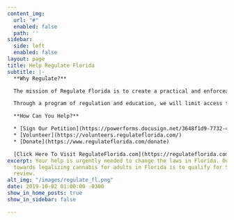```yaml
---
content_img:
  url: "#"
  enabled: false
  path: ''
sidebar:
  side: left
  enabled: false
layout: page
title: Help Regulate Florida
subtitle: |-
  **Why Regulate?**

  The mission of Regulate Florida is to create a practical and enforceable framework for adult use of marijuana.

  Through a program of regulation and education, we will limit access to minors, prevent abuse and curtail driving while impaired. We will enable the creation of jobs and allow consenting and informed adults to choose to use cannabis responsibly rather than be labeled as criminals. while reducing the use of limited law enforcement resources.

  **How Can You Help?**

  * [Sign Our Petition](https://powerforms.docusign.net/3648f1d9-7732-4610-913e-e4d966b51737?env=na3-eu1)
  * [Volunteer](https://volunteers.regulateflorida.com/)
  * [Donate](https://www.regulateflorida.com/donate)

  [Click Here To Visit RegulateFlorida.com](https://regulateflorida.com)
excerpt: Your help is urgently needed to change the laws in Florida. Our next step
  towards legalizing cannabis for adults in Florida is to qualify for Supreme Court
  review.
alt_img: "/images/regulate_fl.png"
date: 2019-10-02 01:00:00 -0300
show_in_home_posts: true
show_in_sidebar: false

---
```

